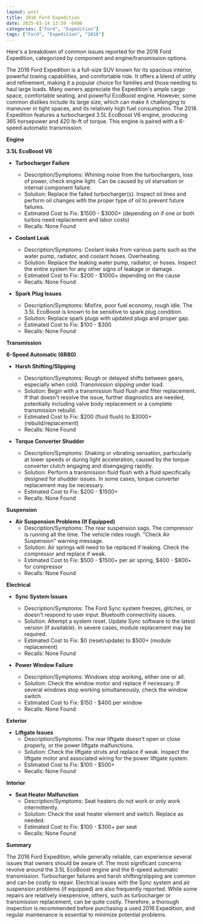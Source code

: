 ```yaml
---
layout: post
title: 2016 Ford Expedition
date: 2025-03-14 13:59 -0400
categories: ["Ford", "Expedition"]
tags: ["Ford", "Expedition", "2016"]
---
```

Here's a breakdown of common issues reported for the 2016 Ford Expedition, categorized by component and engine/transmission options.

The 2016 Ford Expedition is a full-size SUV known for its spacious interior, powerful towing capabilities, and comfortable ride. It offers a blend of utility and refinement, making it a popular choice for families and those needing to haul large loads. Many owners appreciate the Expedition's ample cargo space, comfortable seating, and powerful EcoBoost engine. However, some common dislikes include its large size, which can make it challenging to maneuver in tight spaces, and its relatively high fuel consumption. The 2016 Expedition features a turbocharged 3.5L EcoBoost V6 engine, producing 365 horsepower and 420 lb-ft of torque. This engine is paired with a 6-speed automatic transmission.

**Engine**

**3.5L EcoBoost V6**

*   **Turbocharger Failure**
    *   Description/Symptoms: Whining noise from the turbochargers, loss of power, check engine light. Can be caused by oil starvation or internal component failure.
    *   Solution: Replace the failed turbocharger(s). Inspect oil lines and perform oil changes with the proper type of oil to prevent future failures.
    *   Estimated Cost to Fix: $1500 - $3000+ (depending on if one or both turbos need replacement and labor costs)
    *   Recalls: None Found

*   **Coolant Leak**
    *   Description/Symptoms: Coolant leaks from various parts such as the water pump, radiator, and coolant hoses. Overheating.
    *   Solution: Replace the leaking water pump, radiator, or hoses. Inspect the entire system for any other signs of leakage or damage.
    *   Estimated Cost to Fix: $200 - $1000+ depending on the cause
    *   Recalls: None Found

*   **Spark Plug Issues**
    * Description/Symptoms: Misfire, poor fuel economy, rough idle. The 3.5L EcoBoost is known to be sensitive to spark plug condition.
    * Solution: Replace spark plugs with updated plugs and proper gap.
    * Estimated Cost to Fix: $100 - $300
    * Recalls: None Found

**Transmission**

**6-Speed Automatic (6R80)**

*   **Harsh Shifting/Slipping**
    *   Description/Symptoms: Rough or delayed shifts between gears, especially when cold. Transmission slipping under load.
    *   Solution: Begin with a transmission fluid flush and filter replacement. If that doesn't resolve the issue, further diagnostics are needed, potentially including valve body replacement or a complete transmission rebuild.
    *   Estimated Cost to Fix: $200 (fluid flush) to $3000+ (rebuild/replacement)
    *   Recalls: None Found

*   **Torque Converter Shudder**
    *   Description/Symptoms: Shaking or vibrating sensation, particularly at lower speeds or during light acceleration, caused by the torque converter clutch engaging and disengaging rapidly.
    *   Solution: Perform a transmission fluid flush with a fluid specifically designed for shudder issues. In some cases, torque converter replacement may be necessary.
    *   Estimated Cost to Fix: $200 - $1500+
    *   Recalls: None Found

**Suspension**

*   **Air Suspension Problems (If Equipped)**
    *   Description/Symptoms: The rear suspension sags. The compressor is running all the time. The vehicle rides rough. "Check Air Suspension" warning message.
    *   Solution: Air springs will need to be replaced if leaking. Check the compressor and replace if weak.
    *   Estimated Cost to Fix: $500 - $1500+ per air spring, $400 - $800+ for compressor
    *   Recalls: None Found

**Electrical**

*   **Sync System Issues**
    *   Description/Symptoms: The Ford Sync system freezes, glitches, or doesn't respond to user input. Bluetooth connectivity issues.
    *   Solution: Attempt a system reset. Update Sync software to the latest version (if available). In severe cases, module replacement may be required.
    *   Estimated Cost to Fix: $0 (reset/update) to $500+ (module replacement)
    *   Recalls: None Found

*   **Power Window Failure**
    *   Description/Symptoms: Windows stop working, either one or all.
    *   Solution: Check the window motor and replace if necessary. If several windows stop working simultaneously, check the window switch.
    *   Estimated Cost to Fix: $150 - $400 per window
    *   Recalls: None Found

**Exterior**

*   **Liftgate Issues**
    *   Description/Symptoms: The rear liftgate doesn't open or close properly, or the power liftgate malfunctions.
    *   Solution: Check the liftgate struts and replace if weak. Inspect the liftgate motor and associated wiring for the power liftgate system.
    *   Estimated Cost to Fix: $100 - $500+
    *   Recalls: None Found

**Interior**

*   **Seat Heater Malfunction**
    *   Description/Symptoms: Seat heaters do not work or only work intermittently.
    *   Solution: Check the seat heater element and switch. Replace as needed.
    *   Estimated Cost to Fix: $100 - $300+ per seat
    *   Recalls: None Found

**Summary**

The 2016 Ford Expedition, while generally reliable, can experience several issues that owners should be aware of. The most significant concerns revolve around the 3.5L EcoBoost engine and the 6-speed automatic transmission. Turbocharger failures and harsh shifting/slipping are common and can be costly to repair. Electrical issues with the Sync system and air suspension problems (if equipped) are also frequently reported. While some repairs are relatively inexpensive, others, such as turbocharger or transmission replacement, can be quite costly. Therefore, a thorough inspection is recommended before purchasing a used 2016 Expedition, and regular maintenance is essential to minimize potential problems.

